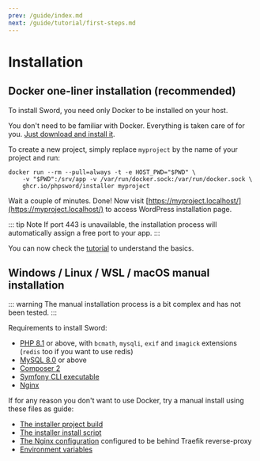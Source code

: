 ```yaml
---
prev: /guide/index.md
next: /guide/tutorial/first-steps.md
---
```


# Installation

## Docker one-liner installation (recommended)

To install Sword, you need only Docker to be installed on your host.

You don't need to be familiar with Docker. Everything is taken care of for you. [Just download and install it](https://www.docker.com/products/docker-desktop).

To create a new project, simply replace `myproject` by the name of your project and run:

```bash:no-line-numbers
docker run --rm --pull=always -t -e HOST_PWD="$PWD" \
    -v "$PWD":/srv/app -v /var/run/docker.sock:/var/run/docker.sock \
    ghcr.io/phpsword/installer myproject
```

Wait a couple of minutes. Done! Now visit [https://myproject.localhost/](https://myproject.localhost/) to access WordPress installation page.

::: tip Note
If port 443 is unavailable, the installation process will automatically assign a free port to your app.
:::


You can now check the [tutorial](./tutorial/first-steps.md) to understand the basics.


## Windows / Linux / WSL / macOS manual installation

::: warning
The manual installation process is a bit complex and has not been tested.
:::

Requirements to install Sword:

* [PHP 8.1](https://www.php.net/downloads.php) or above, with `bcmath`, `mysqli`, `exif` and `imagick` extensions (`redis` too if you want to use redis)
* [MySQL 8.0](https://www.mysql.com/downloads/) or above
* [Composer 2](https://getcomposer.org/download/)
* [Symfony CLI executable](https://symfony.com/download)
* [Nginx](http://nginx.org/en/download.html)


If for any reason you don't want to use Docker, try a manual install using these files as guide:

* [The installer project build](https://github.com/phpsword/installer/blob/master/.github/workflows/build.yml#L60:L79)
* [The installer install script](https://github.com/phpsword/installer/blob/master/build/docker-entrypoint.sh#L65:L87)
* [The Nginx configuration](https://github.com/phpsword/sword-bundle/tree/master/install/docker/nginx) configured to be behind Traefik reverse-proxy
* [Environment variables](https://github.com/phpsword/sword-bundle/blob/master/install/docker-compose.yml#L12:L27)

